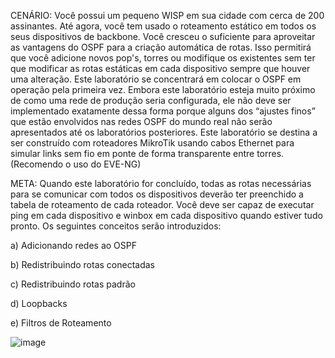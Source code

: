 CENÁRIO:
Você possui um pequeno WISP em sua cidade com cerca de 200 assinantes. Até agora, você tem usado o roteamento estático em todos os seus dispositivos de backbone. Você cresceu o suficiente para aproveitar as vantagens do OSPF para a criação automática de rotas. Isso permitirá que você adicione novos pop's, torres ou modifique os existentes sem ter que modificar as rotas estáticas em cada dispositivo sempre que houver uma alteração.
Este laboratório se concentrará em colocar o OSPF em operação pela primeira vez. Embora este laboratório esteja muito próximo de como uma rede de produção seria configurada, ele não deve ser implementado exatamente dessa forma porque alguns dos “ajustes finos” que estão envolvidos nas redes OSPF do mundo real não serão apresentados até os laboratórios posteriores.
Este laboratório se destina a ser construído com roteadores MikroTik usando cabos Ethernet para simular links sem fio em ponte de forma transparente entre torres.
(Recomendo o uso do EVE-NG)

META:
Quando este laboratório for concluído, todas as rotas necessárias para se comunicar com todos os dispositivos deverão ter preenchido a tabela de roteamento de cada roteador. Você deve ser capaz de executar ping em cada dispositivo e winbox em cada dispositivo quando estiver tudo pronto. Os seguintes conceitos serão introduzidos:

a) Adicionando redes ao OSPF

b) Redistribuindo rotas conectadas

c) Redistribuindo rotas padrão

d) Loopbacks

e) Filtros de Roteamento

![image](https://user-images.githubusercontent.com/68615506/142449759-7c77f042-ebdb-41aa-89a5-fdbd4927b000.png)

